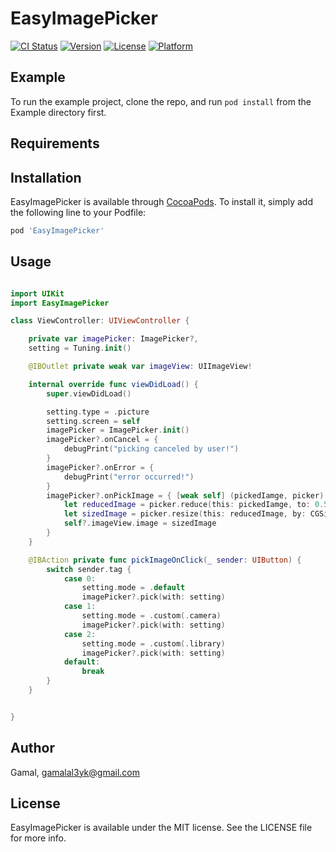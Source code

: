# EasyImagePicker

[![CI Status](http://img.shields.io/travis/gemgemo/EasyImagePicker.svg?style=flat)](https://travis-ci.org/gemgemo/EasyImagePicker)
[![Version](https://img.shields.io/cocoapods/v/EasyImagePicker.svg?style=flat)](http://cocoapods.org/pods/EasyImagePicker)
[![License](https://img.shields.io/cocoapods/l/EasyImagePicker.svg?style=flat)](http://cocoapods.org/pods/EasyImagePicker)
[![Platform](https://img.shields.io/cocoapods/p/EasyImagePicker.svg?style=flat)](http://cocoapods.org/pods/EasyImagePicker)

## Example

To run the example project, clone the repo, and run `pod install` from the Example directory first.

## Requirements

## Installation

EasyImagePicker is available through [CocoaPods](http://cocoapods.org). To install
it, simply add the following line to your Podfile:

```ruby
pod 'EasyImagePicker'
```

## Usage

```swift

import UIKit
import EasyImagePicker

class ViewController: UIViewController {

    private var imagePicker: ImagePicker?,
    setting = Tuning.init()

    @IBOutlet private weak var imageView: UIImageView!

    internal override func viewDidLoad() {
        super.viewDidLoad()

        setting.type = .picture
        setting.screen = self
        imagePicker = ImagePicker.init()
        imagePicker?.onCancel = {
            debugPrint("picking canceled by user!")
        }
        imagePicker?.onError = {
            debugPrint("error occurred!")
        }
        imagePicker?.onPickImage = { [weak self] (pickedIamge, picker) in
            let reducedImage = picker.reduce(this: pickedIamge, to: 0.50) ?? .init()
            let sizedImage = picker.resize(this: reducedImage, by: CGSize(width: 200, height: 200))
            self?.imageView.image = sizedImage
        }                       
    }

    @IBAction private func pickImageOnClick(_ sender: UIButton) {
        switch sender.tag {
            case 0:
                setting.mode = .default
                imagePicker?.pick(with: setting)
            case 1:
                setting.mode = .custom(.camera)
                imagePicker?.pick(with: setting)
            case 2:
                setting.mode = .custom(.library)
                imagePicker?.pick(with: setting)
            default:
                break
        }
    }


}


```

## Author

Gamal, gamalal3yk@gmail.com

## License

EasyImagePicker is available under the MIT license. See the LICENSE file for more info.
